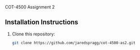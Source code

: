  COT-4500 Assignment 2

## Installation Instructions
1. Clone this repository:
   ```bash
   git clone https://github.com/jaredspragg/cot-4500-as2.git
